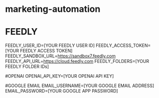 # marketing-automation

# FEEDLY
FEEDLY_USER_ID=[YOUR FEEDLY USER ID]
FEEDLY_ACCESS_TOKEN=[YOUR FEEDLY ACCESS TOKEN]
FEEDLY_SANDBOX_URL=https://sandbox7.feedly.com
FEEDLY_API_URL=https://cloud.feedly.com
FEEDLY_FOLDERS=[YOUR FEEDLY FOLDER IDs]

#OPENAI
OPENAI_API_KEY=[YOUR OPENAI API KEY]

#GOOGLE EMAIL
EMAIL_USERNAME=[YOUR GOOGLE EMAIL ADDRESS]
EMAIL_PASSWORD=[YOUR GOOGLE APP PASSWORD]
